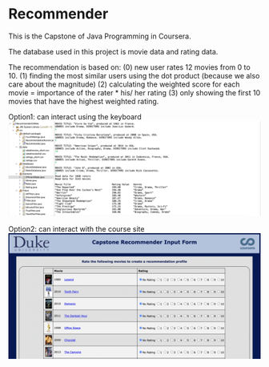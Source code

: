 # Recommender

This is the Capstone of Java Programming in Coursera. 


The database used in this project is movie data and rating data. 

The recommendation is based on: (0) new user rates 12 movies from 0 to 10. (1) finding the most similar users using the dot product (because we also care about the magnitude) (2) calculating the weighted score for each movie  = importance of the rater * his/ her rating (3) only showing the first 10 movies that have the highest weighted rating.

Option1: can interact using the keyboard
![Alt text](Keyboard-Interactions.png)

Option2: can interact with the course site
![Alt text](Course-Site-Integration.png)
